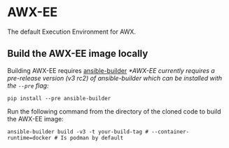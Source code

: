 # AWX-EE

The default Execution Environment for AWX.

## Build the AWX-EE image locally

Building AWX-EE requires [ansible-builder](https://ansible-builder.readthedocs.io/en/stable/installation/)
_*AWX-EE currently requires a pre-release version (v3 rc2) of ansible-builder which can be installed with the `--pre` flag:_
```
pip install --pre ansible-builder
```

Run the following command from the directory of the cloned code to build the AWX-EE image:

```
ansible-builder build -v3 -t your-build-tag # --container-runtime=docker # Is podman by default
```
